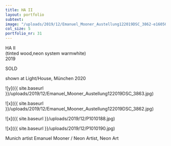 ```yaml
---
title: HA II
layout: portfolio
subtext: 
image: "/uploads/2019/12/Emanuel_Mooner_Austellung122019DSC_3862-e1605001661727.jpg"
col_size: 5
portfolio_nr: 31
---
```


HA II  
(tinted wood,neon system warmwhite)  
2019

SOLD

shown at Light/House, München 2020

![y]({{ site.baseurl }}/uploads/2019/12/Emanuel_Mooner_Austellung122019DSC_3863.jpg)

![x]({{ site.baseurl }}/uploads/2019/12/Emanuel_Mooner_Austellung122019DSC_3862.jpg)

![x]({{ site.baseurl }}/uploads/2019/12/P1010188.jpg)

![x]({{ site.baseurl }}/uploads/2019/12/P1010190.jpg)

Munich artist Emanuel Mooner / Neon Artist, Neon Art